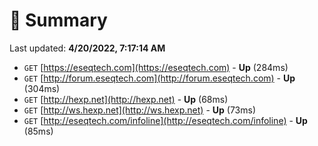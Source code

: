 # 📖 Summary
Last updated: **4/20/2022, 7:17:14 AM**

- `GET` [https://eseqtech.com](https://eseqtech.com) - **Up** (284ms)
- `GET` [http://forum.eseqtech.com](http://forum.eseqtech.com) - **Up** (304ms)
- `GET` [http://hexp.net](http://hexp.net) - **Up** (68ms)
- `GET` [http://ws.hexp.net](http://ws.hexp.net) - **Up** (73ms)
- `GET` [http://eseqtech.com/infoline](http://eseqtech.com/infoline) - **Up** (85ms)
